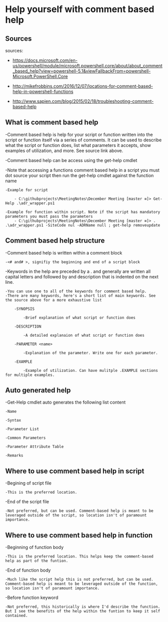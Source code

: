 # Help yourself with comment based help

## Sources

sources:  
- <https://docs.microsoft.com/en-us/powershell/module/microsoft.powershell.core/about/about_comment_based_help?view=powershell-5.1&viewFallbackFrom=powershell-Microsoft.PowerShell.Core>

- <http://mikefrobbins.com/2016/12/07/locations-for-comment-based-help-in-powershell-functions>

- <http://www.sapien.com/blog/2015/02/18/troubleshooting-comment-based-help>


## What is comment based help

-Comment based help is help for your script or function written into the script or function itself via a series of comments. It can be used to describe what the script or function does, list what parameters it accepts, show examples of utilization, and more. See source link above.

-Comment based help can be access using the get-help cmdlet

-Note that accessing a functions comment based help in a script you must dot source your script then run the get-help cmdlet against the function name
    
    -Example for script

        - C:\githubprojects\MeetingNotes\December Meeting [master ≡]> Get-Help .\adr_wrapper.ps1
    
    -Example for function within script. Note if the script has mandatory parameters you must pass the parameters
        - C:\githubprojects\MeetingNotes\December Meeting [master ≡]> . .\adr_wrapper.ps1 -SiteCode nul -ADRName null ; get-help removeupdate
## Comment based help structure

-Comment based help is written within a comment block

    -<# and# >, signifiy the beginning and end of a script block

-Keywords in the help are preceded by a . and generally are written all capital letters and followed by and description that is indented on the next line.

    -You can use one to all of the keywords for comment based help.
    -There are many keywords, here's a short list of main keywords. See the source above for a more exhaustive list
    
        -SYNOPSIS

            -Brief explanation of what script or function does

        -DESCRIPTION

            -A detailed explanaion of what script or function does

        -PARAMETER <name>

            -Explanation of the parameter. Write one for each parameter.

        -EXAMPLE

            -Example of utilization. Can have mulitple .EXAMPLE sections for multiple examples.

## Auto generated help

-Get-Help cmdlet auto generates the following list content

    -Name
    
    -Syntax

    -Parameter List

    -Common Parameters

    -Parameter Attribute Table

    -Remarks


## Where to use comment based help in script

-Begining of script file

    -This is the preferred location.

-End of the script file

    -Not preferred, but can be used. Comment-based help is meant to be leveraged outside of the script, so location isn't of paramount importance.

## Where to use comment based help in function

-Beginning of function body

    -This is the preferred location. This helps keep the comment-based help as part of the funtion.

-End of function body

    -Much like the script help this is not preferred, but can be used. Comment-based help is meant to be leveraged outside of the function, so location isn't of paramount importance.

-Before function keyword

    -Not preferred, this historically is where I'd describe the function. But I see the benefits of the help within the funtion to keep it self contained.


